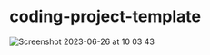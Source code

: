 # coding-project-template

![Screenshot 2023-06-26 at 10 03 43](https://github.com/ibm-developer-skills-network/ejtos-react_budget_app/assets/55726523/188c380d-f996-4e8c-9ff5-58d313e8ecc3)

